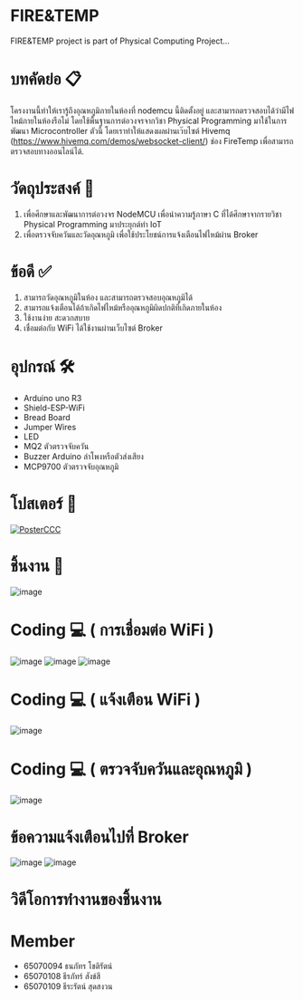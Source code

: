 # FIRE&TEMP
FIRE&TEMP project is part of Physical Computing Project...

# บทคัดย่อ 📋
โครงงานนี้ทำให้เรารู้ถึงอุณหภูมิภายในห้องที่ nodemcu นี้ติดตั้งอยู่ และสามารถตรวจสอบได้ว่ามีไฟไหม้ภายในห้องรือไม่ โดยใช้พื้นฐานการต่อวงจรจากวิชา Physical Programming มาใช้ในการพัฒนา Microcontroller ตัวนี้
โดยเราทำให้แสดงผลผ่านเว๊บไซต์ Hivemq (https://www.hivemq.com/demos/websocket-client/) ช่อง FireTemp เพื่อสามารถตรวจสอบทางออนไลน์ได้.


# วัดถุประสงค์ 📌
1. เพื่อศึกษาและพัฒนาการต่อวงจร NodeMCU เพื่อนำความรู้ภาษา C ที่ได้ศึกษาจากรายวิชา Physical
    Programming มาประยุกต์ทำ IoT
2. เพื่อตรวจจับควันและวัดอุณหภูมิ เพื่อใช้ประโยชน์การแจ้งเตือนไฟไหม้ผ่าน Broker


# ข้อดี ✅
1. สามารถวัดอุณหภูมิในห้อง และสามารถตรวจสอบอุณหภูมิได้
2. สามารถแจ้งเตือนได้ถ้าเกิดไฟไหม้หรืออุณหภูมิผิดปกติที่เกิดภายในห้อง
3. ใช้งานง่าย สะดวกสบาย
4. เชื่อมต่อกับ WiFi ได้ใช้งานผ่านเว็บไซต์ Broker


#  อุปกรณ์ 🛠
-  Arduino uno R3
-  Shield-ESP-WiFi
-  Bread Board
-  Jumper Wires
-  LED
-  MQ2 ตัวตรวจจับควัน
-  Buzzer Arduino ลำโพงหรือตัวส่งเสียง
-  MCP9700 ตัวตรวจจับอุณหภูมิ


# โปสเตอร์ 🧮
[![PosterCCC](https://github.com/Jxwgame/ProjecTCCC/assets/109953079/44bbafae-aa1c-4420-b8ac-d282b8237e56)](https://imgur.com/a/3KAKytM)


# ชิ้นงาน 🔧
![image](https://imgur.com/w5OjctL.jpg)

# Coding 💻 ( การเชื่อมต่อ WiFi )
![image](https://imgur.com/m5NZStn.jpg)
![image](https://imgur.com/cavWgHs.jpg)
![image](https://imgur.com/VWuVy0N.jpg)


# Coding 💻 ( แจ้งเตือน WiFi )
![image](https://imgur.com/vcHUI3r.jpg)


# Coding 💻 ( ตรวจจับควันและอุณหภูมิ )
![image](https://imgur.com/fz98JnZ.jpg)


# ข้อความแจ้งเตือนไปที่ Broker
![image](https://imgur.com/4VmbsG0.jpg)
![image](https://imgur.com/LIcGfU5.jpg)


# วิดีโอการทำงานของชิ้นงาน


# Member
- 65070094 ธนภัทร โชติรัตน์
- 65070108 ธีรภัทร์ สังข์สี
- 65070109 ธีระรัตน์ สุดสงวน

